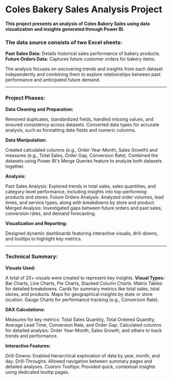 # Coles Bakery Sales Analysis Project
**This project presents an analysis of Coles Bakery Sales using data visualization and insights generated through Power BI.**

### The data source consists of two Excel sheets:

**Past Sales Data:** Details historical sales performance of bakery products.  
**Future Orders Data:** Captures future customer orders for bakery items.  

The analysis focuses on uncovering trends and insights from each dataset independently and combining them to explore relationships between past performance and anticipated future demand.

------------------------
### Project Phases:
**Data Cleaning and Preparation:**

Removed duplicates, standardized fields, handled missing values, and ensured consistency across datasets.
Converted data types for accurate analysis, such as formatting date fields and numeric columns.

**Data Manipulation:**

Created calculated columns (e.g., Order Year-Month, Sales Growth) and measures (e.g., Total Sales, Order Gap, Conversion Rate).
Combined the datasets using Power BI's Merge Queries feature to analyze both datasets together.

**Analysis:**

Past Sales Analysis: Explored trends in total sales, sales quantities, and category-level performance, including insights into top-performing products and stores.
Future Orders Analysis: Analyzed order volumes, lead times, and service types, along with breakdowns by store and product.
Merged Analysis: Investigated gaps between future orders and past sales, conversion rates, and demand forecasting.

**Visualization and Reporting:**

Designed dynamic dashboards featuring interactive visuals, drill-downs, and tooltips to highlight key metrics.

------------------------
### Technical Summary:
**Visuals Used:**

A total of 20+ visuals were created to represent key insights.
**Visual Types:**
Bar Charts, Line Charts, Pie Charts, Stacked Column Charts.
Matrix Tables for detailed breakdowns.
Cards for summary metrics like total sales, total stores, and products.
Maps for geographical insights by state or store location.
Gauge Charts for performance tracking (e.g., Conversion Rate).

**DAX Calculations:**

Measures for key metrics:
Total Sales Quantity, Total Ordered Quantity, Average Lead Time, Conversion Rate, and Order Gap.
Calculated columns for detailed analysis:
Order Year-Month, Sales Growth, and others to track trends and performance.

**Interactive Features:**

Drill-Downs: Enabled hierarchical exploration of data by year, month, and day.
Drill-Throughs: Allowed navigation between summary pages and detailed analyses.
Custom Tooltips: Provided quick, contextual insights using dedicated tooltip pages.
